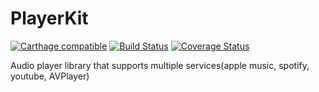 # PlayerKit

[![Carthage compatible](https://img.shields.io/badge/Carthage-compatible-4BC51D.svg?style=flat)](https://github.com/Carthage/Carthage)
[![Build Status](https://travis-ci.org/kumabook/PlayerKit.svg?branch=master)](https://travis-ci.org/kumabook/PlayerKit)
[![Coverage Status](https://coveralls.io/repos/github/kumabook/PlayerKit/badge.svg?branch=slather_coverage)](https://coveralls.io/github/kumabook/PlayerKit?branch=slather_coverage)

Audio player library that supports multiple services(apple music, spotify, youtube, AVPlayer)

